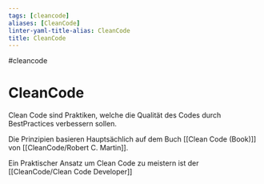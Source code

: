 ```yaml
---
tags: [cleancode]
aliases: [CleanCode]
linter-yaml-title-alias: CleanCode
title: CleanCode
---
```

#cleancode 
# CleanCode
Clean Code sind Praktiken, welche die Qualität des Codes durch BestPractices verbessern sollen.

Die Prinzipien basieren Hauptsächlich auf dem Buch [[Clean Code (Book)]] von [[CleanCode/Robert C. Martin]].

Ein Praktischer Ansatz um Clean Code zu meistern ist der [[CleanCode/Clean Code Developer]]